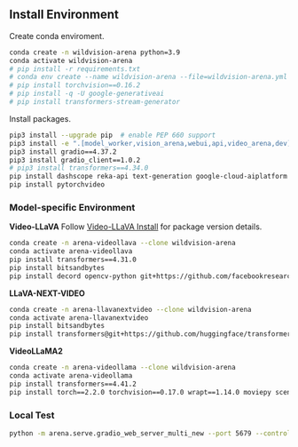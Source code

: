 ## Install Environment
Create conda enviroment.
```bash
conda create -n wildvision-arena python=3.9
conda activate wildvision-arena
# pip install -r requirements.txt
# conda env create --name wildvision-arena --file=wildvision-arena.yml
# pip install torchvision==0.16.2
# pip install -q -U google-generativeai
# pip install transformers-stream-generator
```
Install packages.
```bash
pip3 install --upgrade pip  # enable PEP 660 support
pip3 install -e ".[model_worker,vision_arena,webui,api,video_arena,dev]"
pip3 install gradio==4.37.2
pip3 install gradio_client==1.0.2
# pip3 install transformers==4.34.0
pip install dashscope reka-api text-generation google-cloud-aiplatform 
pip install pytorchvideo
```

### Model-specific Environment
**Video-LLaVA**
Follow [Video-LLaVA Install](https://github.com/PKU-YuanGroup/Video-LLaVA/blob/main/pyproject.toml) for package version details.
```bash
conda create -n arena-videollava --clone wildvision-arena
conda activate arena-videollava
pip install transformers==4.31.0
pip install bitsandbytes
pip install decord opencv-python git+https://github.com/facebookresearch/pytorchvideo.git@28fe037d212663c6a24f373b94cc5d478c8c1a1d
```

**LLaVA-NEXT-VIDEO**
```bash
conda create -n arena-llavanextvideo --clone wildvision-arena
conda activate arena-llavanextvideo
pip install bitsandbytes
pip install transformers@git+https://github.com/huggingface/transformers.git@1c39974a4c4036fd641bc1191cc32799f85715a4
```

**VideoLLaMA2**
```bash
conda create -n arena-videollama --clone wildvision-arena
conda activate arena-videollama
pip install transformers==4.41.2
pip install torch==2.2.0 torchvision==0.17.0 wrapt==1.14.0 moviepy scenedetect==0.6.3 opencv-python==4.7.0.72 pysubs2 bitsandbytes==0.43.0

```

### Local Test
```bash
python -m arena.serve.gradio_web_server_multi_new --port 5679 --controller-url http://0.0.0.0:8888
```
